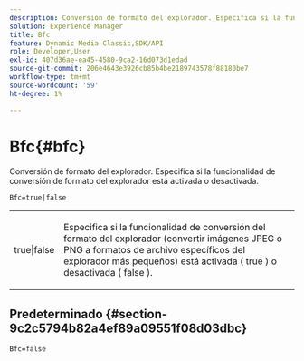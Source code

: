 ```yaml
---
description: Conversión de formato del explorador. Especifica si la funcionalidad de conversión de formato del explorador está activada o desactivada.
solution: Experience Manager
title: Bfc
feature: Dynamic Media Classic,SDK/API
role: Developer,User
exl-id: 407d36ae-ea45-4580-9ca2-16d073d1edad
source-git-commit: 206e4643e3926cb85b4be2189743578f88180be7
workflow-type: tm+mt
source-wordcount: '59'
ht-degree: 1%

---
```


# Bfc{#bfc}

Conversión de formato del explorador. Especifica si la funcionalidad de conversión de formato del explorador está activada o desactivada.

<!--<a id="section_2768B2BEEE214676AA32F17E2A0E3343"></a>-->

`Bfc=true|false`

<table id="simpletable_998CF426296945FEA48D19E33B71A17E"> 
 <tr class="strow"> 
  <td class="stentry"> <p> <span class="codeph"> true|false  </span> </p> </td> 
  <td class="stentry"> <p>Especifica si la funcionalidad de conversión del formato del explorador (convertir imágenes JPEG o PNG a formatos de archivo específicos del explorador más pequeños) está activada ( <span class="codeph"> true </span>) o desactivada ( <span class="codeph"> false </span>). </p> </td> 
 </tr> 
</table>

## Predeterminado {#section-9c2c5794b82a4ef89a09551f08d03dbc}

`Bfc=false`
